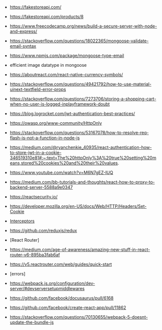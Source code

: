 - https://fakestoreapi.com/
- https://fakestoreapi.com/products/8
- https://www.freecodecamp.org/news/build-a-secure-server-with-node-and-express/
- https://stackoverflow.com/questions/18022365/mongoose-validate-email-syntax
- https://www.npmjs.com/package/mongoose-type-email
- efficient image datatype in mongoose
- https://aboutreact.com/react-native-currency-symbols/
- https://stackoverflow.com/questions/49421792/how-to-use-material-uinext-textfield-error-props
- https://stackoverflow.com/questions/7273706/storing-a-shopping-cart-when-no-user-is-logged-inplayframework-doubt
- https://blog.logrocket.com/jwt-authentication-best-practices/
- https://owasp.org/www-community/HttpOnly
- https://stackoverflow.com/questions/53167078/how-to-resolve-req-flash-is-not-a-function-in-node-js
- https://medium.com/@ryanchenkie_40935/react-authentication-how-to-store-jwt-in-a-cookie-346519310e81#:~:text=The%20httpOnly%3A%20true%20setting%20means,stored%20cookies%20and%20their%20values.
- https://www.youtube.com/watch?v=M6N7gEZ-IUQ
- https://medium.com/bb-tutorials-and-thoughts/react-how-to-proxy-to-backend-server-5588a9e0347
- https://reactsecurity.io/
- https://developer.mozilla.org/en-US/docs/Web/HTTP/Headers/Set-Cookie
- [Interceptors](https://axios-http.com/docs/interceptors)
- https://github.com/reduxjs/redux


- [React Router]
- https://medium.com/age-of-awareness/amazing-new-stuff-in-react-router-v6-895ba3fab6af
- https://v5.reactrouter.com/web/guides/quick-start

- [errors]
- https://webpack.js.org/configuration/dev-server/#devserversetupmiddlewares
- https://github.com/facebook/docusaurus/pull/6168
- https://github.com/facebook/create-react-app/pull/11862
- https://stackoverflow.com/questions/70130655/webpack-5-doesnt-update-the-bundle-js
